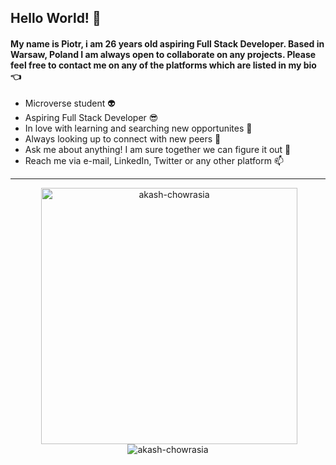 <h2>Hello World! 🙌</h2>

<h4>My name is Piotr, i am 26 years old aspiring Full Stack Developer. Based in Warsaw, Poland I am always open to collaborate on any projects. Please feel free to contact me on any of the platforms which are listed in my bio 👈</h4>


- Microverse student 👽
- Aspiring Full Stack Developer 😎
- In love with learning and searching new opportunites 💖
- Always looking up to connect with new peers 🍐
- Ask me about anything! I am sure together we can figure it out 💬 
- Reach me via e-mail, LinkedIn, Twitter or any other platform 📫
<hr>

<p align="center">&nbsp;<img align="center" src="https://github-readme-stats.vercel.app/api?username=p-rutkowski&show_icons=true&locale=en" alt="akash-chowrasia" width="410" />
<img align="center" src="https://github-readme-stats.vercel.app/api/top-langs?username=p-rutkowski&show_icons=true&locale=en&layout=compact" alt="akash-chowrasia" /></p>
